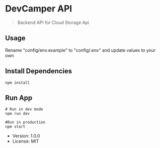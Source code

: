 # DevCamper API

> Backend API for Cloud Storage Api

## Usage

Rename "config/env.example" to "config/.env" and update values to your own

## Install Dependencies
```
npm install
```
## Run App
```
# Run in dev mode
npm run dev

#Run in production
npm start
```

- Version: 1.0.0
- License: MIT
